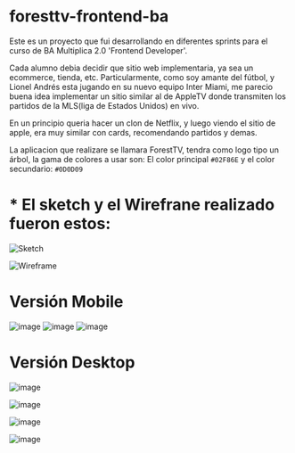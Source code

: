 # foresttv-frontend-ba
Este es un proyecto que fui desarrollando en diferentes sprints para el curso de BA Multiplica 2.0 'Frontend Developer'. 

Cada alumno debia decidir que sitio web implementaria, ya sea un ecommerce, tienda, etc. Particularmente, como soy amante del fútbol, y Lionel Andrés esta jugando en su nuevo equipo Inter Miami, me parecio buena idea implementar un sitio similar al de AppleTV donde transmiten los partidos de la MLS(liga de Estados Unidos) en vivo.

En un principio queria hacer un clon de Netflix, y luego viendo el sitio de apple, era muy similar con cards, recomendando partidos y demas.

La aplicacion que realizare se llamara ForestTV, tendra como logo tipo un árbol, la gama de colores a usar son: 
El color principal `#02F86E` y el color secundario: `#0D0D09`

# * El sketch y el Wirefrane realizado fueron estos:

![Sketch](https://github.com/BrianDobler/foresttv-frontend-ba/assets/54556977/09896b9d-ebec-4ad0-a72b-1802e9507d43)


![Wireframe](https://github.com/BrianDobler/foresttv-frontend-ba/assets/54556977/86f2a1e8-4f97-4883-a7f8-5a059a743332)



 # Versión Mobile


 
![image](https://github.com/BrianDobler/foresttv-frontend-ba/assets/54556977/cccaf1c4-dcb0-4d4c-99dc-26600348c237)    ![image](https://github.com/BrianDobler/foresttv-frontend-ba/assets/54556977/6eb02c88-e31d-48bd-b134-35a945c5d2cb)    ![image](https://github.com/BrianDobler/foresttv-frontend-ba/assets/54556977/fc29f92d-69bf-4b89-a118-ee5f2923bf5b)



 # Versión Desktop


 
![image](https://github.com/BrianDobler/foresttv-frontend-ba/assets/54556977/77284768-9e9c-46bb-986c-b77b874f3adf)


![image](https://github.com/BrianDobler/foresttv-frontend-ba/assets/54556977/eb3527db-8932-4765-a5d3-d163061d59f2)


![image](https://github.com/BrianDobler/foresttv-frontend-ba/assets/54556977/4a4d4d36-90e9-4ec6-bf80-0f5a4a3a44a9)


![image](https://github.com/BrianDobler/foresttv-frontend-ba/assets/54556977/4e572de1-b55c-42d5-93bb-9116b7e1509c)











